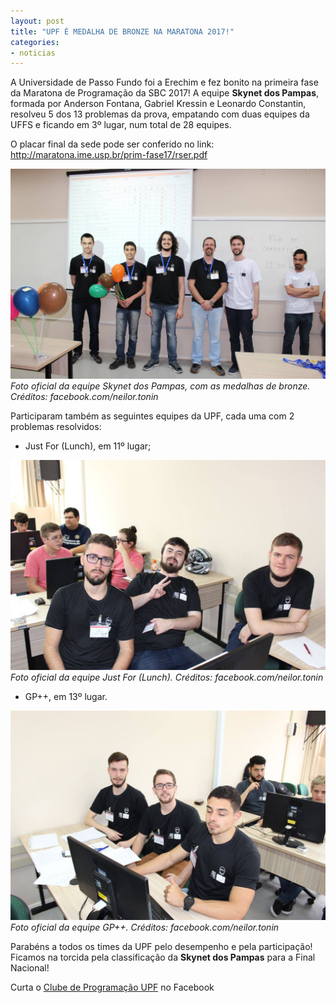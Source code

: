 ```yaml
---
layout: post
title: "UPF É MEDALHA DE BRONZE NA MARATONA 2017!"
categories:
- noticias
---
```


A Universidade de Passo Fundo foi a Erechim e fez bonito na primeira fase da Maratona de Programação da SBC 2017! A equipe **Skynet dos Pampas**, formada por Anderson Fontana, Gabriel Kressin e Leonardo Constantin, resolveu 5 dos 13 problemas da prova, empatando com duas equipes da UFFS e ficando em 3º lugar, num total de 28 equipes.

O placar final da sede pode ser conferido no link: <http://maratona.ime.usp.br/prim-fase17/rser.pdf>

![](/images/skynetDosPampas-medalhaDeBronze-PrimeiraFase2017.jpg "Da esquerda para a direita: Anderson Fontana, Gabriel Kressin, Leonardo Constantin, Prof. Marcelo Rebonatto (técnico), Jean Bez e Anderson Piccoli (organizadores).")
*Foto oficial da equipe Skynet dos Pampas, com as medalhas de bronze. Créditos: facebook.com/neilor.tonin*

Participaram também as seguintes equipes da UPF, cada uma com 2 problemas resolvidos:

- Just For (Lunch), em 11º lugar;

![](/images/justForLunch-PrimeiraFase2017.jpg "Da esquerda para a direita: Daniel Cunha, Luis Fontoura e Ricardo Fachinello.")
*Foto oficial da equipe Just For (Lunch). Créditos: facebook.com/neilor.tonin*

- GP++, em 13º lugar.

![](/images/gpmaismais-PrimeiraFase2017.jpg "Da esquerda para a direita: Kelvyn Krug, Gabriel Consalter e Chrystian Munz.")
*Foto oficial da equipe GP++. Créditos: facebook.com/neilor.tonin*

Parabéns a todos os times da UPF pelo desempenho e pela participação! Ficamos na torcida pela classificação da **Skynet dos Pampas** para a Final Nacional!

Curta o
<a href="https://facebook.com/maratonaupf" target="_blank">Clube de Programação UPF</a> no Facebook
